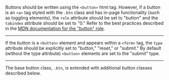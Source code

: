 Buttons should be written using the `<button>` html tag. However, if a button is an `<a>` tag styled with the `.btn` class and has in-page functionality (such as toggling elements), the `role` attribute should be set to "button" and the `tabindex` attribute should be set to "0." Refer to the best practices described in the <a href="https://developer.mozilla.org/en-US/docs/Web/Accessibility/ARIA/Roles/button_role#Best_practices" target="_blank" rel="noopener nofollow">MDN documentation for the "button" role</a>.

---

If the button is a `<button>` element and appears within a `<form>` tag, the `type` attribute should be explicitly set to "button," "reset," or "submit." By default (without the type attribute) `<button>` elements are set to the "submit" type.

---

The base button class, `.btn`, is extended with additional button classes described below.
